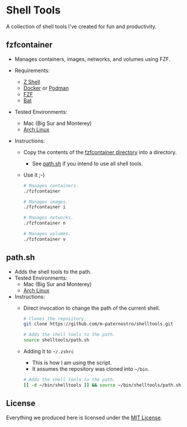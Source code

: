 # Shell Tools

A collection of shell tools I've created for fun and productivity.

## fzfcontainer

* Manages containers, images, networks, and volumes using FZF.
* Requirements:
  * [Z Shell](https://en.wikipedia.org/wiki/Z_shell)
  * [Docker](https://www.docker.com/) or [Podman](https://podman.io/)
  * [FZF](https://github.com/junegunn/fzf)
  * [Bat](https://github.com/sharkdp/bat)
* Tested Environments:
  * Mac (Big Sur and Monterey)
  * [Arch Linux](https://archlinux.org)

* Instructions:
  * Copy the contents of the [fzfcontainer directory](./fzfcontainer) into a directory.
    * See [path.sh](#pathsh) if you intend to use all shell tools.
  * Use it ;-)

    ```bash
    # Manages containers.
    ./fzfcontainer

    # Manages images.
    ./fzfcontainer i

    # Manages networks.
    ./fzfcontainer n

    # Manages volumes.
    ./fzfcontainer v
    ```

## path.sh

* Adds the shell tools to the path.
* Tested Environments:
  * Mac (Big Sur and Monterey)
  * [Arch Linux](https://archlinux.org)
* Instructions:
  * Direct invocation to change the path of the current shell.

    ```bash
    # Clones the repository.
    git clone https://github.com/m-paternostro/shelltools.git

    # Adds the shell tools to the path.
    source shelltools/path.sh
    ```

  * Adding it to `~/.zshrc`
    * This is how I am using the script.
    * It assumes the repository was cloned into `~/bin`.

    ```bash
    # Adds the shell tools to the path.
    [[ -d ~/bin/shelltools ]] && source ~/bin/shelltools/path.sh
    ```

## License

Everything we produced here is licensed under the [MIT License](./LICENSE).

